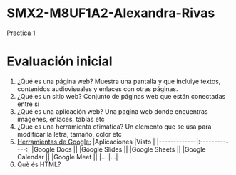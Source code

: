 # SMX2-M8UF1A2-Alexandra-Rivas
Practica 1
# Evaluación inicial
1. ¿Qué es una página web?
Muestra una pantalla y que incluiye textos, contenidos audiovisuales y enlaces con otras páginas.
2. ¿Qué es un sitio web?
Conjunto de páginas web que están conectadas entre sí
3. ¿Qué es una aplicación web?
Una pagina web donde encuentras imágenes, enlaces, tablas etc 
4. ¿Qué es una herramienta ofimática?
Un elemento que se usa para modificar la letra, tamaño, color etc 
5. [Herramientas de Google:](https://www.google.com/intl/es-419/chrome/browser-tools/ "Texto opcional")
|Aplicaciones |Visto |
|-------------|:-------------:|
|Google Docs ||
|Google Slides ||
|Google Sheets ||
|Google Calendar ||
|Google Meet ||
|... |...|
6. Què és HTML?
